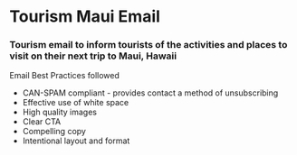 # Tourism Maui Email 

<h3>Tourism email to inform tourists of the activities and places to visit on their next trip to Maui, Hawaii</h3>

<p>Email Best Practices followed</p>
<ul>
  <li>CAN-SPAM compliant - provides contact a method of unsubscribing</li>
  <li>Effective use of white space</li>
  <li>High quality images</li>
  <li>Clear CTA</li>
  <li>Compelling copy</li>
  <li>Intentional layout and format</li>
</ul>